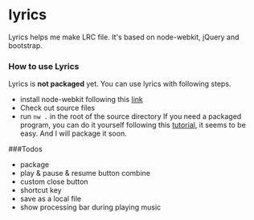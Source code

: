 lyrics
======

Lyrics helps me make LRC file. It's based on node-webkit, jQuery and bootstrap.

### How to use Lyrics
Lyrics is __not packaged__ yet. You can use lyrics with following steps.
* install node-webkit following this [link](https://github.com/rogerwang/node-webkit/wiki/How-to-run-apps#mac-os-x)
* Check out source files
* run `nw .` in the root of the source directory
If you need a packaged program, you can do it yourself following this [tutorial](https://github.com/rogerwang/node-webkit/wiki/How-to-package-and-distribute-your-apps), it seems to be easy. And I will package it soon. 

###Todos
* package
* play & pause & resume button combine
* custom close button
* shortcut key
* save as a local file
* show processing bar during playing music
